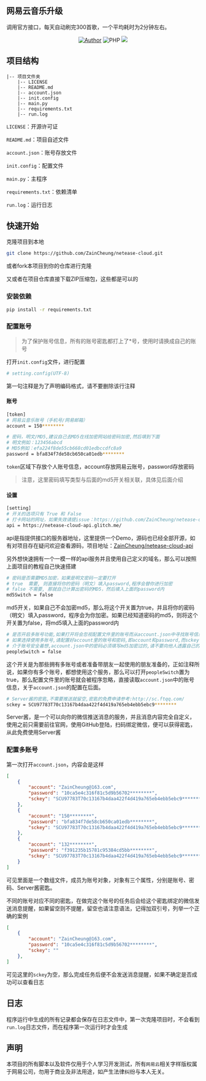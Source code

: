 ## 网易云音乐升级

调用官方接口，每天自动刷完300首歌，一个平均耗时为2分钟左右。

<p align="center">
    <a href="https://github.com/ZainCheung"><img alt="Author" src="https://img.shields.io/badge/author-ZainCheung-blueviolet"/></a>
    <img alt="PHP" src="https://img.shields.io/badge/code-Python-success"/>
    <img src="https://visitor-badge.glitch.me/badge?page_id=ZainCheung.netease-cloud"/>
</p>

## 项目结构

```
|-- 项目文件夹
    |-- LICENSE
    |-- README.md
    |-- account.json
    |-- init.config
    |-- main.py
    |-- requirements.txt
    |-- run.log
```

`LICENSE`：开源许可证

`README.md`：项目自述文件

`account.json`：账号存放文件

`init.config`：配置文件

`main.py`：主程序

`requirements.txt`：依赖清单

`run.log`：运行日志

## 快速开始

克隆项目到本地

```bash
git clone https://github.com/ZainCheung/netease-cloud.git
```

或者fork本项目到你的仓库进行克隆

又或者在项目仓库直接下载ZIP压缩包，这些都是可以的

### 安装依赖

```bash
pip install -r requirements.txt
```

### 配置账号

> 为了保护账号信息，所有的账号密匙都打上了*号，使用时请换成自己的账号

打开`init.config`文件，进行配置

```bash
# setting.config(UTF-8)
```

第一句注释是为了声明编码格式，请不要删除该行注释

#### 账号

```bash
[token]
# 网易云音乐账号（手机号/网易邮箱）
account = 150********

# 密码，明文/MD5,建议自己去MD5在线加密网站给密码加密,然后填到下面
# 明文例如：123456abcd
# MD5例如：efa224f8de55cb668cd01edbccdfc8a9
password = bfa834f7de58cb650ca01edb********
```

`token`区域下存放个人账号信息，account存放网易云账号，password存放密码

> 注意，这里密码填写类型与后面的md5开关相关联，具体见后面介绍

#### 设置

```bash
[setting]
# 开关的选项只有 True 和 False
# 打卡网站的网址，如果失效请提issue：https://github.com/ZainCheung/netease-cloud-api/issues/new
api = https://netease-cloud-api.glitch.me/
```

api是指提供接口的服务器地址，这里提供一个Demo，源码也已经全部开源，如有对项目存在疑问欢迎查看源码，项目地址：[ZainCheung/netease-cloud-api](https://github.com/ZainCheung/netease-cloud-api)

另外想快速拥有一个一模一样的api服务并且使用自己定义的域名，那么可以按照上面项目的教程自己快速搭建

```bash
# 密码是否需要MD5加密，如果是明文密码一定要打开
# true  需要, 则直接将你的密码（明文）填入password,程序会替你进行加密
# false 不需要, 那就自己计算出密码的MD5，然后填入上面的password内
md5Switch = false
```

md5开关，如果自己不会加密md5，那么将这个开关置为true，并且将你的密码（明文）填入password，程序会为你加密。如果已经知道密码的md5，则将这个开关置为false，将md5填入上面的password内

```bash
# 是否开启多账号功能,如果打开将会忽视配置文件里的账号而从account.json中寻找账号信息
# 如果选择使用多账号,请配置好account里的账号和密码,即account和password,而sckey不是必需的,如果为空则不会进行微信推送
# 介于账号安全着想,account.json中的密码必须填写md5加密过的,请不要向他人透露自己的明文密码
peopleSwitch = false
```

这个开关是为那些拥有多账号或者准备带朋友一起使用的朋友准备的，正如注释所说，如果你有多个账号，都想使用这个服务，那么可以打开`peopleSwitch`置为true，那么配置文件里的账号就会被程序忽略，直接读取`account.json`中的账号信息，关于`account.json`的配置在后面。

```bash
# Server酱的密匙,不需要推送就留空,密匙的免费申请参考:http://sc.ftqq.com/
sckey = SCU97783T70c13167b4daa422f4d419a765eb4ebb5ebc9********
```

Server酱，是一个可以向你的微信推送消息的服务，并且消息内容完全自定义，使用之前只需要前往官网，使用GitHub登陆，扫码绑定微信，便可以获得密匙，从此免费使用Server酱

### 配置多账号

第一次打开`account.json`，内容会是这样

```json
[
    {
        "account": "ZainCheung@163.com",
        "password": "10ca5e4c316f81c5d9b56702********",
        "sckey": "SCU97783T70c13167b4daa422f4d419a765eb4ebb5ebc9********"
    },
    {
        "account": "150********",
        "password": "bfa834f7de58cb650ca01edb********",
        "sckey": "SCU97783T70c13167b4daa422f4d419a765eb4ebb5ebc9********"
    },
    {
        "account": "132********",
        "password": "f391235b15781c95384cd5bb********",
        "sckey": "SCU97783T70c13167b4daa422f4d419a765eb4ebb5ebc9********"
    }
]
```

可见里面是一个数组文件，成员为账号对象，对象有三个属性，分别是账号、密码、Server酱密匙。

不同的账号对应不同的密匙，在做完这个账号的任务后会给这个密匙绑定的微信发送消息提醒，如果留空则不提醒，留空也请注意语法，记得加双引号，列举一个正确的案例

```json
[
    {
        "account": "ZainCheung@163.com",
        "password": "10ca5e4c316f81c5d9b56702********",
        "sckey": ""
    },
]
```

可见这里的`sckey`为空，那么完成任务后便不会发送消息提醒，如果不确定是否成功可以查看日志

## 日志

程序运行中生成的所有记录都会保存在日志文件中，第一次克隆项目时，不会看到`run.log`日志文件，而在程序第一次运行时才会生成

## 声明

本项目的所有脚本以及软件仅用于个人学习开发测试，所有`网易云`相关字样版权属于网易公司，勿用于商业及非法用途，如产生法律纠纷与本人无关。
